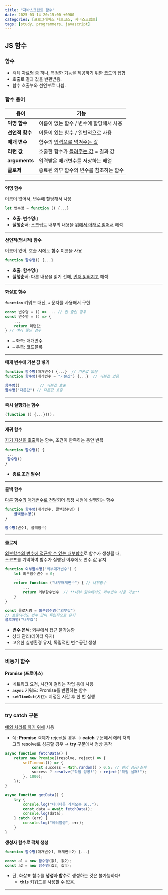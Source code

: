 ```yaml
---
title: "자바스크립트 함수"
date: 2025-03-14 20:15:00 +0900
categories: [프로그래머스 데브코스, 자바스크립트]
tags: [study, programmers, javascript]
---
```


## JS 함수

### 함수

- 객체 자료형 중 하나, 특정한 기능을 제공하기 위한 코드의 집합
- 호출로 결과 값을 반환받음.
- 함수 호출부와 선언부로 나뉨.

### 함수 용어  

| 용어            | 기능                                                                |
| --------------- | ------------------------------------------------------------------- |
| **익명 함수**   | 이름이 <span class="redpen">없는</span> 함수 / 변수에 할당해서 사용 |
| **선언적 함수** | 이름이 <span class="bluepen">있는</span> 함수 / 일반적으로 사용     |
| **매개 변수**   | 함수의 <u>입력으로 넘겨주는 값</u>                                  |
| **리턴 값**     | 호출한 함수가 <u>돌려주는 값</u> = 결과 값                          |
| **arguments**   | 입력받은 매개변수를 저장하는 배열                                   |
| **클로저**      | 종료된 외부 함수의 변수를 참조하는 함수                             |

---
**익명 함수**

이름이 없어서, 변수에 할당해서 사용

```js
let 변수명 = function () {...}
```

- **호출**: **<span class="greenpen">변수명</span>**()    
- **실행순서**: 스크립트 내부의 내용을 <u>위에서 아래로 읽어서</u> 해석

---
**선언적(명시적) 함수**

이름이 있어, 호출 시에도 함수 이름을 사용

```js
function 함수명() {...}
```

- **호출**: **<span class="greenpen">함수명</span>**()   
- **실행순서**: 다른 내용을 읽기 전에, <u>먼저 읽혀지고</u> 해석

---
**화살표 함수**

**`function`** 키워드 대신, **`⇒`** 문자를 사용해서 구현

```js
const 변수명 = () => ... // 한 줄인 경우
const 변수명 = () => {
	...
	return 리턴값;
} // 여러 줄인 경우
```

- **`⇒`** 좌측: 매개변수
- **`⇒`** 우측: 코드블록

---
**매개 변수에 기본 값 넣기**

```js
function 함수명(매개변수) {...}  // 기본값 없음
function 함수명(매개변수 = "기본값") {...}  // 기본값 있음

함수명()         // 기본값 호출
함수명("다른값") // 다른값 호출
```

---
**즉시 실행되는 함수**

```js
(function () {...})();
```

---
**재귀 함수**

<u>자기 자신을 호출</u>하는 함수, 조건이 만족하는 동안 반복

```js
function 함수명() {
 ...
 함수명()
}
```

- **<span class="redpen">종료 조건 필수!</span>**

---
**콜백 함수**

<u>다른 함수의 매개변수로 전달</u>되어 특정 시점에 실행되는 함수

```js
function 함수명(매개변수, 콜백함수명) {
	콜백함수명()
}

함수명(변수1, 콜백함수)
```

---
**클로저**

<u>외부함수의 변수에 접근할 수 있는 내부함수</u>로 함수가 생성될 때,  
스코프를 기억하여 함수가 실행된 이후에도 변수 값 유지

```js
function 외부함수명("외부매개변수") {
	let 외부함수변수 = 0;
	...
	return function ("내부매개변수") { // 내부함수
		...
		return 외부함수변수  // **내부 함수에서도 외부변수 사용 가능**
	}
}

const 클로저명 = 외부함수명("외부값") 
// 호출되어도 변수 값이 독립적으로 유지
클로저명("내부값")
```

- **변수 은닉**: <span class="redpen">외부에서 접근 불가능함</span>  
- 상태 관리(데이터 유지)  
- 고유한 실행환경 유지, 독립적인 변수공간 생성  

---

### 비동기 함수

**<span class="greenpen">Promise</span> (프로미스)**

- 네트워크 요청, 시간이 걸리는 작업 등에 사용
- **<span class="blue2pen">`async`</span>** 키워드: <span class="greenpen">Promise</span>를 반환하는 함수  
- **`setTimeOut(시간)`**: 지정된 시간 후 한 번 실행

---

### try catch 구문

<u>예외 처리를 하기 위해</u> 사용

- 예: **<span class="greenpen">Promise</span>** 객체가 <span class="redpen">reject</span>될 경우 → **catch** 구문에서 <span class="redpen">에러 처리</span>    
그외 <span class="bluepen">resolve</span>로 성공할 경우 → **try** 구문에서 <span class="bluepen">정상 동작</span>  

```js
async function fetchData() {
    return new Promise((resolve, reject) => {
        setTimeout(() => {
            const success = Math.random() > 0.5; // 랜덤 성공/실패
            success ? resolve("작업 성공!") : reject("작업 실패!");
        }, 1000);
    });
}

async function getData() {
	try {
		console.log("데이터를 가져오는 중..");
		const data = await fetchData();
		console.log(data);
	} catch (err) {
		console.log("에러발생", err);
	}
}
```

**생성자 함수로 객체 생성**

```js
function 함수명(매개변수1, 매개변수2) {...}

const a1 = new 함수명(값1, 값2);
const a2 = new 함수명(값3, 값4);
```

- 단, 화살표 함수를 **생성자 함수**로 생성하는 것은 불가능하다!
    - **`this`** 키워드를 사용할 수 없음.

---